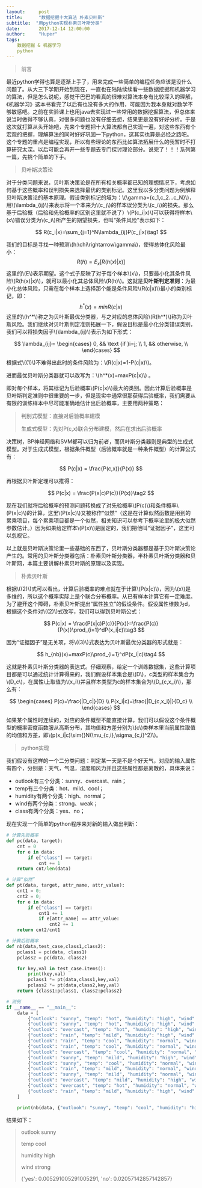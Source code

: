```yaml
---
layout:     post
title:      "数据挖掘十大算法 朴素贝叶斯"
subtitle:  "用python实现朴素贝叶斯分类"
date:       2017-12-14 12:00:00
author:     "Huper"
tags:
    数据挖掘 & 机器学习
    python
---
```


>前言

最近python学得也算是逐渐上手了，用来完成一些简单的编程任务应该是没什么问题了。从大三下学期开始到现在，一直也在陆陆续续看一些数据挖掘和机器学习的算法，但是怎么说呢，感觉干巴巴的看真的很难对算法本身有比较深入的理解，《机器学习》这本书看完了以后有也没有多大的作用，可能因为我本身就对数学不够敏感吧。之前在实验课上也用java去实现过一些常用的数据挖掘算法，但总体来说当时做得不够认真，对很多问题也没有仔细去想，结果更是没有好好分析。于是这次就打算从头开始吧，先来个专题把十大算法都自己实现一遍，对这些东西有个宏观的把握，理解算法的同时好好巩固一下python，这其实也算是必经之路吧。这个专题的重点是编程实现，所以有些理论的东西比如算法拓展什么的我暂时不打算研究太深。以后可能会再开一些专题去专门探讨理论部分。说完了！！！系列第一篇，先挑个简单的下手。

>贝叶斯决策论

对于分类问题来说，贝叶斯决策论是在所有相关概率都已知的理想情况下，考虑如何基于这些概率和误判损失来选择最优的类别标记。这里我以多分类问题为例解释贝叶斯决策论的基本原理。假设类别标记的域为：\\(\gamma=\{c_1,c_2...c_N\}​\\)，用​\\(\lambda_{ij}​\\)来表示将一个本来为\\(c_j​\\)的样本误分类为\\(c_i​\\)的损失。那么基于后验概（后验和先验概率的区别这里就不说了）\\(P(c_i\|x)​\\)可以获得将样本​\\(x\\)错误分类为\\(c_i​\\)所产生的期望损失，也叫“条件风险”表示如下：


$$
R(c_i|x)=\sum_{j=1}^N\lambda_{ij}P(c_j|x)\tag1
$$


我们的目标是寻找一种预测\\(h:\chi\rightarrow\gamma\\)，使得总体化风险最小：
$$
R(h)=E_x[R(h(x)|x)]
$$
这里的\\(E\\)表示期望。这个式子反映了对于每个样本\\(x\\)，只要最小化其条件风险\\(R(h(x)|x)\\)，就可以最小化其总体风险\\(R(h)\\)。这就是**贝叶斯判定准则**：为最小化总体风险，只需在每个样本上选择那个能是条件风险\\(R(c|x)\\)最小的类别标记，即：
$$
h^*(x)=min R(c|x)
$$
这里的\\(h^\*\\)称之为贝叶斯最优分类器，与之对应的总体风险\\(R(h^*)\\)称为贝叶斯风险。我们继续对贝叶斯判定准则拓展一下，假设目标是最小化分类错误类别，我们可以将损失因子\\(\lambda_{ij}\\)表示为如下形式：


$$
\lambda_{ij}=
\begin{cases}
0,   && \text {if }i=j; \\
1,   && otherwise, \\
\end{cases}
$$


根据式\\((1)\\)不难得出此时的条件风险为：\\(R(c\|x)=1-P(c\|x)\\)。

进而最优贝叶斯分类器就可以改写为：\\(h^*(x)=maxP(c\|x)\\) 。

即对每个样本，将其标记为后验概率\\(P(c\|x)\\)最大的类别。因此计算后验概率是贝叶斯判定准则中很重要的一步，但是现实中通常很那获得后验概率，我们需要从有限的训练样本中尽可能准确地估计出后验概率，主要用两种策略：

>判别式模型：直接对后验概率建模
>
>生成式模型：先对P(c,x)联合分布建模，然后在求出后验概率

决策树，BP神经网络和SVM都可以归为前者，而贝叶斯分类器则是典型的生成式模型。对于生成式模型，根据条件概型（后验概率就是一种条件概型）的计算公式有：


$$
P(c|x) = \frac{P(c,x)}{P(x)}
$$


再根据贝叶斯定理可以推得：


$$
P(c|x) = \frac{P(x|c)P(c)}{P(x)}\tag2
$$


现在我们就将后验概率的预测问题转换成了对先验概率\\(P(c)\\)和条件概率\\(P(x\|c)\\)的计算，这里\\(P(x\|c)\\)又被称作“似然”（这是在计算似然函数是用到的累乘项目，每个累乘项目都是一个似然，相关知识可以参考下概率论里的极大似然参数估计。）因为如果给定样本\\(P(x)\\)是固定的，我们把他叫“证据因子”，这里可以忽视它。

以上就是贝叶斯决策论里一些基础的东西了，贝叶斯分类器都是基于贝叶斯决策论产生的。常用的贝叶斯分类器包括：朴素贝叶斯分类器，半朴素贝叶斯分类器和贝叶斯网，本篇主要讲解朴素贝叶斯的原理以及实现。

>朴素贝叶斯

根据\\((2)\\)式可以看出，计算后验概率的难点就在于计算\\(P(x\|c)\\)，因为\\(x\\)是多维的，所以这个概率实际上是个联合分布概率。从已有样本计算它有一定难度。为了避开这个障碍，朴素贝叶斯提出“属性独立”的假设条件。假设属性维数为d，根据这个条件对\\((2)\\)式改写，我们可以得到贝叶斯公式：


$$
P(c|x) = \frac{P(x|c)P(c)}{P(x)}=\frac{P(c)}{P(x)}\prod_{i=1}^dP(x_i|c)\tag3
$$


因为“证据因子”是无关项，将\\((3)\\)式表达为贝叶斯最优分类器的形式就是：


$$
h_{nb}(x)=maxP(c)\prod_{i=1}^dP(x_i|c)\tag4
$$


这就是朴素贝叶斯分类器的表达式。仔细观察，给定一个训练数据集，这些计算项目都是可以通过统计计算得来的，我们假设样本集合是\\(D\\)，c类型的样本集合为\\(D_c\\)，在属性i上取值为\\(x_i\\)并且样本类型为c的样本集合为\\(D_{c,x_i}\\)，那么有：


$$
\begin{cases}
P(c)=\frac{|D_c|}{D} \\
P(x_i|c)=\frac{|D_{c,x_i}|}{D_c} \\
\end{cases}
$$


如果某个属性时连续的，对应的条件概型不能直接计算，我们可以假设这个条件概型的概率密度函数服从高斯分布，其均值和方差分别为\\(c\\)类样本里当前属性取值的均值和方差，即\\(p(x_i\|c)\sim{}N(\mu_{c,i},\sigma_{c,i}^2)\\)。

> python实现

我们假设有这样的一个二分类问题：判定某一天是不是个好天气，对应的输入属性有四个，分别是：天气，气温，湿度和风力并且这些属性都是离散的，具体来说：

- outlook有三个分类：sunny、overcast、rain；
- temp有三个分类：hot、mild、cool；
- humidity有两个分类：high、normal；
- wind有两个分类：strong、weak；
- class有两个分类：yes、no；

现在实现一个简单的python程序来对新的输入做出判断：

```python
# 计算先验概率
def pc(data, target):
    cnt = 0
    for e in data:
        if e["class"] == target:
            cnt += 1
    return cnt/len(data)

# 计算“似然”
def pt(data, target, attr_name, attr_value):
    cnt1 = 0;
    cnt2 = 0;
    for e in data:
        if e["class"] == target:
            cnt1 += 1
            if e[attr_name] == attr_value:
                cnt2 += 1
    return cnt2/cnt1

# 计算后验概率
def nb(data,test_case,class1,class2):
    pclass1 = pc(data, class1)
    pclass2 = pc(data, class2)

    for key,val in test_case.items():
        print(key,val)
        pclass1 *= pt(data,class1,key,val)
        pclass2 *= pt(data,class2,key,val)
    return {class1:pclass1, class2:pclass2}

# 测例
if __name__ == "__main__":
    data = [
        {"outlook": "sunny", "temp": "hot", "humidity": "high", "wind": "weak", "class": "no"},
        {"outlook": "sunny", "temp": "hot", "humidity": "high", "wind": "strong", "class": "no"},
        {"outlook": "overcast", "temp": "hot", "humidity": "high", "wind": "weak", "class": "yes"},
        {"outlook": "rain", "temp": "mild", "humidity": "high", "wind": "weak", "class": "yes"},
        {"outlook": "rain", "temp": "cool", "humidity": "normal", "wind": "weak", "class": "yes"},
        {"outlook": "rain", "temp": "cool", "humidity": "normal", "wind": "strong", "class": "no"},
        {"outlook": "overcast", "temp": "cool", "humidity": "normal", "wind": "strong", "class": "yes"},
        {"outlook": "sunny", "temp": "mild", "humidity": "high", "wind": "weak", "class": "no"},
        {"outlook": "sunny", "temp": "cool", "humidity": "normal", "wind": "weak", "class": "yes"},
        {"outlook": "rain", "temp": "mild", "humidity": "normal", "wind": "weak", "class": "yes"},
        {"outlook": "sunny", "temp": "mild", "humidity": "normal", "wind": "strong", "class": "yes"},
        {"outlook": "overcast", "temp": "mild", "humidity": "high", "wind": "strong", "class": "yes"},
        {"outlook": "overcast", "temp": "hot", "humidity": "normal", "wind": "weak", "class": "yes"},
        {"outlook": "rain", "temp": "mild", "humidity": "high", "wind": "strong", "class": "no"},
    ]

    print(nb(data, {"outlook": "sunny", "temp": "cool", "humidity": "high", "wind": "strong"}, "yes", "no"))
```

结果如下：

>outlook sunny
>
>temp cool
>
>humidity high
>
>wind strong
>
>{'yes': 0.005291005291005291, 'no': 0.02057142857142857}

